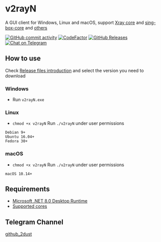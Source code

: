 # v2rayN
A GUI client for Windows, Linux and macOS, support [Xray core](https://github.com/XTLS/Xray-core) and [sing-box-core](https://github.com/SagerNet/sing-box/releases) and [others](https://github.com/2dust/v2rayN/wiki/List-of-supported-cores)


[![GitHub commit activity](https://img.shields.io/github/commit-activity/m/2dust/v2rayN)](https://github.com/2dust/v2rayN/commits/master)
[![CodeFactor](https://www.codefactor.io/repository/github/2dust/v2rayn/badge)](https://www.codefactor.io/repository/github/2dust/v2rayn)
[![GitHub Releases](https://img.shields.io/github/downloads/2dust/v2rayN/latest/total?logo=github)](https://github.com/2dust/v2rayN/releases)
[![Chat on Telegram](https://img.shields.io/badge/Chat%20on-Telegram-brightgreen.svg)](https://t.me/v2rayn)


## How to use
Check [Release files introduction](https://github.com/2dust/v2rayN/wiki/Release-files-introduction) and select the version you need to download 
### Windows
- Run `v2rayN.exe`
### Linux
- `chmod +x v2rayN` Run `./v2rayN` under user permissions
```
Debian 9+
Ubuntu 16.04+
Fedora 30+
```
### macOS
- `chmod +x v2rayN` Run `./v2rayN` under user permissions
```
macOS 10.14+
```

## Requirements  
- [Microsoft .NET 8.0 Desktop Runtime ](https://dotnet.microsoft.com/en-us/download/dotnet/8.0)
- [Supported cores](https://github.com/2dust/v2rayN/wiki/List-of-supported-cores)


## Telegram Channel
[github_2dust](https://t.me/github_2dust)
